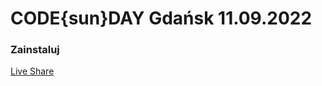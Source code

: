 # CODE{sun}DAY Gdańsk 11.09.2022

### Zainstaluj

[Live Share](https://marketplace.visualstudio.com/items?itemName=MS-vsliveshare.vsliveshare)
